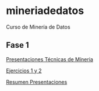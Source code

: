 # mineriadedatos
Curso de Minería de Datos
## Fase 1

[Presentaciones Técnicas de Míneria](https://github.com/kevingonzalez1805425/Mineria-de-Datos-02/blob/master/Presentacion_Clasificacion__02.pdf)

[Ejercicios 1 y 2](https://github.com/kevingonzalez1805425/Mineria-de-Datos-02/blob/master/Ejercicios_1.pdf)

[Resumen Presentaciones](https://github.com/nachorz2/mineriadedatos/blob/master/ResumenPresentaciones_1887848.pdf)
